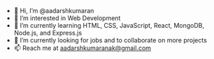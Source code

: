 - 👋 Hi, I’m @aadarshkumaran
- 👀 I’m interested in Web Development
- 🌱 I’m currently learning HTML, CSS, JavaScript, React, MongoDB, Node.js, and Express.js
- 💞️ I’m currently looking for jobs and to collaborate on more projects
- 📫 Reach me at aadarshkumaranak@gmail.com

<!---
aadarshkumaran/aadarshkumaran is a ✨ special ✨ repository because its `README.md` (this file) appears on your GitHub profile.
You can click the Preview link to take a look at your changes.
--->
